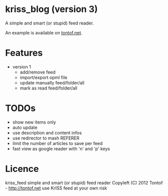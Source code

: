 kriss_blog (version 3)
======================

A simple and smart (or stupid) feed reader.

An example is available on [tontof.net](http://tontof.net/feed).

Features
========
* version 1
  * add/remove feed
  * import/export opml file
  * update manually feed/folder/all
  * mark as read feed/folder/all

TODOs
=====
* show new items only
* auto update
* use description and content infos
* use redirector to mash REFERER
* limit the number of articles to save per feed
* fast view as google reader with 'n' and 'p' keys

Licence
=======
kriss_feed simple and smart (or stupid) feed reader
Copyleft (C) 2012 Tontof - http://tontof.net
use KrISS feed at your own risk

